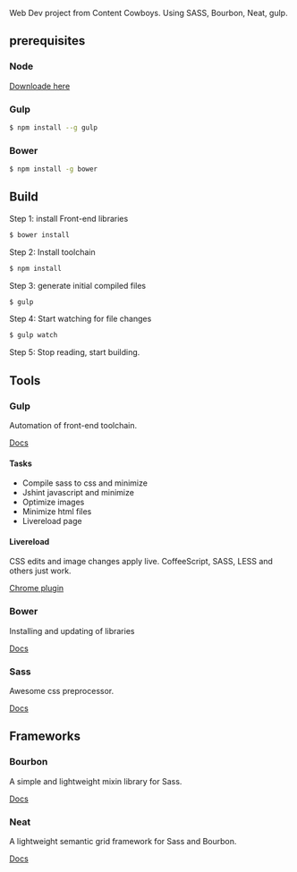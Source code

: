 Web Dev project from Content Cowboys. Using SASS, Bourbon, Neat, gulp.  

## prerequisites

### Node

[Downloade here]( http://nodejs.org/ )

### Gulp

```sh
$ npm install --g gulp
```

### Bower

```sh
$ npm install -g bower
```

## Build 

Step 1: install Front-end libraries

```sh
$ bower install
```

Step 2: Install toolchain

```sh
$ npm install
```

Step 3: generate initial compiled files

```sh
$ gulp
```

Step 4: Start watching for file changes

```sh
$ gulp watch
```

Step 5: Stop reading, start building.

## Tools

### Gulp

Automation of front-end toolchain. 

[Docs](https://github.com/gulpjs/gulp/blob/master/docs/getting-started.md#getting-started)

#### Tasks

* Compile sass to css and minimize
* Jshint javascript and minimize
* Optimize images
* Minimize html files
* Livereload page

#### Livereload

CSS edits and image changes apply live. CoffeeScript, SASS, LESS and others just work.

[Chrome plugin](https://chrome.google.com/webstore/detail/livereload/jnihajbhpnppcggbcgedagnkighmdlei?hl=en)

### Bower

Installing and updating of libraries

[Docs](http://bower.io/#getting-started)

### Sass 

Awesome css preprocessor. 

[Docs](http://sass-lang.com/)

## Frameworks

### Bourbon

A simple and lightweight mixin library for Sass.

[Docs](http://bourbon.io/docs/)

### Neat

A lightweight semantic grid framework for Sass and Bourbon.

[Docs](http://thoughtbot.github.io/neat-docs/latest/)
